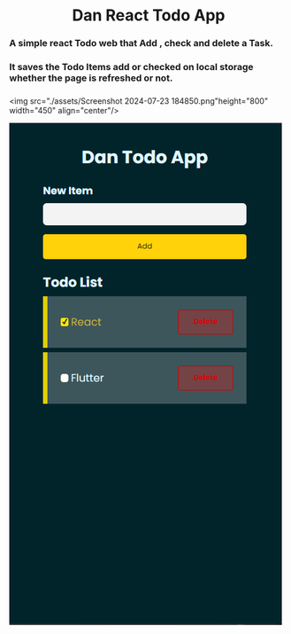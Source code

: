 <h1 align=center>Dan React Todo App</h1>

### A simple react Todo web that Add , check and delete a Task.

### It saves the Todo Items add or checked on local storage whether the page is refreshed or not.

###

<img src="./assets/Screenshot 2024-07-23 184850.png"height="800" width="450" align="center"/>

![alt text](image.png)
